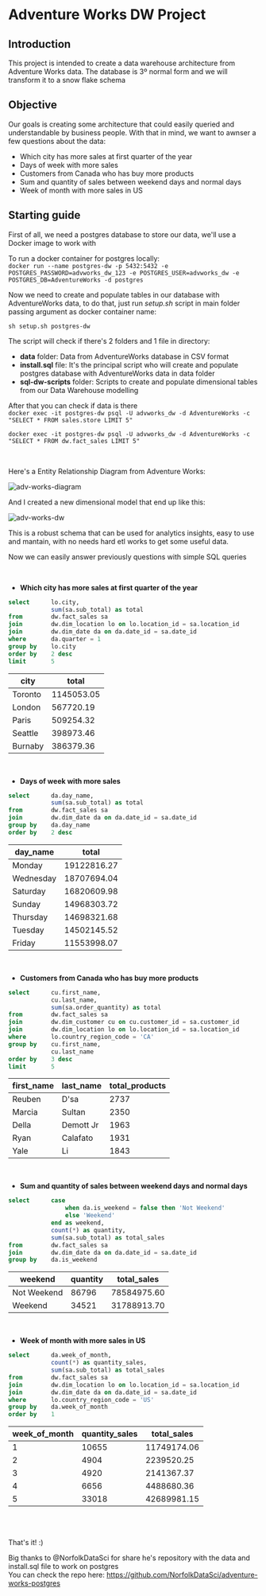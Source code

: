 # Adventure Works DW Project

## Introduction

This project is intended to create a data warehouse architecture from Adventure Works data. The database is 3º normal form and we will transform it to a snow flake schema

## Objective

Our goals is creating some architecture that could easily queried and understandable by business people. With that in mind, we want to awnser a few questions about the data:

* Which city has more sales at first quarter of the year
* Days of week with more sales
* Customers from Canada who has buy more products
* Sum and quantity of sales between weekend days and normal days
* Week of month with more sales in US

## Starting guide

First of all, we need a postgres database to store our data, we'll use a Docker image to work with

To run a docker container for postgres locally:<br>
`docker run --name postgres-dw -p 5432:5432 -e POSTGRES_PASSWORD=advworks_dw_123 -e POSTGRES_USER=advworks_dw -e POSTGRES_DB=AdventureWorks -d postgres`

Now we need to create and populate tables in our database with AdventureWorks data, to do that, just run *setup.sh* script in main folder passing argument as docker container name:<br>

`sh setup.sh postgres-dw`

The script will check if there's 2 folders and 1 file in directory:
* **data** folder: Data from AdventureWorks database in CSV format
* **install.sql** file: It's the principal script who will create and populate postgres database with AdventureWorks data in data folder
* **sql-dw-scripts** folder: Scripts to create and populate dimensional tables from our Data Warehouse modelling


After that you can check if data is there<br>
`docker exec -it postgres-dw psql -U advworks_dw -d AdventureWorks -c "SELECT * FROM sales.store LIMIT 5"`

`docker exec -it postgres-dw psql -U advworks_dw -d AdventureWorks -c "SELECT * FROM dw.fact_sales LIMIT 5"`

<br>

Here's a Entity Relationship Diagram from Adventure Works:

![adv-works-diagram](images/adv-works-diagram.png)

And I created a new dimensional model that end up like this:

![adv-works-dw](images/adv-works-dw-diagram.png)

This is a robust schema that can be used for analytics insights, easy to use and mantain, with no needs hard etl works to get some useful data.

Now we can easily answer previously questions with simple SQL queries

<br>

* **Which city has more sales at first quarter of the year**
```sql
select 		lo.city,
			sum(sa.sub_total) as total
from 		dw.fact_sales sa
join 		dw.dim_location lo on lo.location_id = sa.location_id
join 		dw.dim_date da on da.date_id = sa.date_id
where 		da.quarter = 1
group by 	lo.city
order by 	2 desc 
limit 		5
```
|city|total|
|-|-|
|Toronto|1145053.05|
|London|567720.19|
|Paris|509254.32|
|Seattle|398973.46|
|Burnaby|386379.36|
<br>

* **Days of week with more sales**
```sql
select 		da.day_name,
			sum(sa.sub_total) as total
from 		dw.fact_sales sa
join 		dw.dim_date da on da.date_id = sa.date_id
group by 	da.day_name
order by 	2 desc 
```
| day_name | total |
|-|-|
Monday | 19122816.27
Wednesday | 18707694.04
Saturday | 16820609.98
Sunday | 14968303.72
Thursday | 14698321.68
Tuesday | 14502145.52
Friday | 11553998.07
<br>

* **Customers from Canada who has buy more products**
```sql
select 		cu.first_name,
			cu.last_name,
			sum(sa.order_quantity) as total
from 		dw.fact_sales sa
join 		dw.dim_customer cu on cu.customer_id = sa.customer_id
join 		dw.dim_location lo on lo.location_id = sa.location_id
where 		lo.country_region_code = 'CA'
group by 	cu.first_name,
			cu.last_name
order by 	3 desc 
limit 		5
```
| first_name | last_name | total_products |
|-|-|-|
Reuben | D'sa | 2737
Marcia | Sultan | 2350
Della | Demott Jr | 1963
Ryan | Calafato | 1931
Yale | Li | 1843
<br>

* **Sum and quantity of sales between weekend days and normal days**
```sql
select 		case 
                when da.is_weekend = false then 'Not Weekend' 
                else 'Weekend' 
            end as weekend,
			count(*) as quantity,
			sum(sa.sub_total) as total_sales
from 		dw.fact_sales sa
join 		dw.dim_date da on da.date_id = sa.date_id
group by 	da.is_weekend
```
| weekend | quantity | total_sales |
|-|-|-|
Not Weekend | 86796 | 78584975.60
Weekend | 34521 | 31788913.70
<br>


* **Week of month with more sales in US**
```sql
select 		da.week_of_month,
			count(*) as quantity_sales,
			sum(sa.sub_total) as total_sales
from 		dw.fact_sales sa
join 		dw.dim_location lo on lo.location_id = sa.location_id
join 		dw.dim_date da on da.date_id = sa.date_id
where 		lo.country_region_code = 'US'
group by 	da.week_of_month
order by 	1  
```
| week_of_month | quantity_sales | total_sales |
|-|-|-|
1 | 10655 | 11749174.06
2 | 4904 | 2239520.25
3 | 4920 | 2141367.37
4 | 6656 | 4488680.36
5 | 33018 | 42689981.15
<br>

<br>

That's it! :)

Big thanks to @NorfolkDataSci for share he's repository with the data and install.sql file to work on postgres<br>
You can check the repo here: https://github.com/NorfolkDataSci/adventure-works-postgres